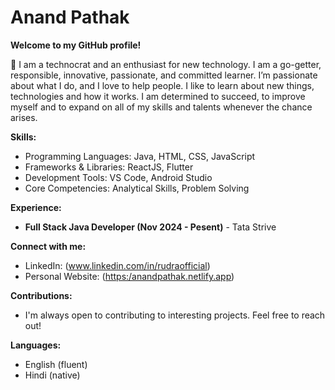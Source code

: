 # Anand Pathak
**Welcome to my GitHub profile!**

👋 I am a technocrat and an enthusiast for new technology. I am a go-getter, responsible, innovative, passionate, and committed learner. I’m passionate about what I do, and I love to help people.
I like to learn about new things, technologies and how it works. I am determined to succeed, to improve myself and to expand on all of my skills and talents whenever the chance arises.

**Skills:**

* Programming Languages: Java, HTML, CSS, JavaScript
* Frameworks & Libraries: ReactJS, Flutter
* Development Tools: VS Code, Android Studio
* Core Competencies: Analytical Skills, Problem Solving

**Experience:**

* **Full Stack Java Developer (Nov 2024 - Pesent)** - Tata Strive 

**Connect with me:**

* LinkedIn: (www.linkedin.com/in/rudraofficial)
* Personal Website: ([https:/anandpathak.netlify.app](anandpathak.netlify.app))

**Contributions:**

* I'm always open to contributing to interesting projects. Feel free to reach out!

**Languages:**

* English (fluent)
* Hindi (native)



<!---
rudraofficial/rudraofficial is a ✨ special ✨ repository because its `README.md` (this file) appears on your GitHub profile.
You can click the Preview link to take a look at your changes.
--->
